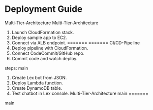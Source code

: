 # Deployment Guide

Multi-Tier-Architecture
 Multi-Tier-Architecture
1. Launch CloudFormation stack.
2. Deploy sample app to EC2.
3. Connect via ALB endpoint.
=======
=======
 CI/CD-Pipeline
1. Deploy pipeline with CloudFormation.
2. Connect CodeCommit/GitHub repo.
3. Commit code and watch deploy.

steps:
 main
1. Create Lex bot from JSON.
2. Deploy Lambda function.
3. Create DynamoDB table.
4. Test chatbot in Lex console.
 Multi-Tier-Architecture
 main
=======

 main
